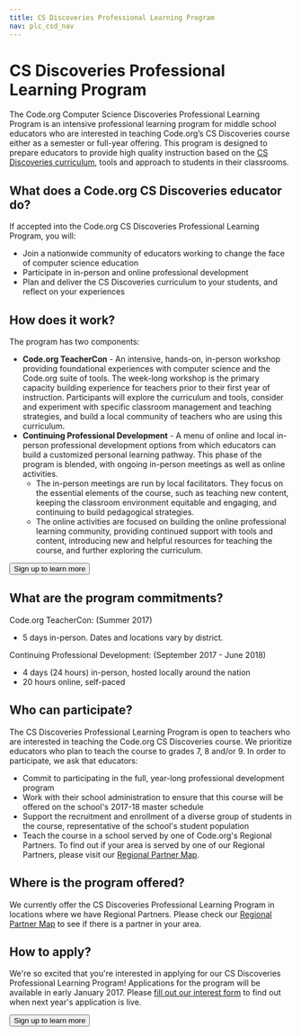```yaml
---
title: CS Discoveries Professional Learning Program
nav: plc_csd_nav
---
```

# CS Discoveries Professional Learning Program

The Code.org Computer Science Discoveries Professional Learning Program is an intensive professional learning program for middle school educators who are interested in teaching Code.org’s CS Discoveries course either as a semester or full-year offering. This program is designed to prepare educators to provide high quality instruction based on the [CS Discoveries curriculum](/educate/csd), tools and approach to students in their classrooms.

## What does a Code.org CS Discoveries educator do?
If accepted into the Code.org CS Discoveries Professional Learning Program, you will:

- Join a nationwide community of educators working to change the face of computer science education 
- Participate in in-person and online professional development
- Plan and deliver the CS Discoveries curriculum to your students, and reflect on your experiences 


## <a name="components"></a>How does it work?
The program has two components: 

- **Code.org TeacherCon** - An intensive, hands-on, in-person workshop providing foundational experiences with computer science and the Code.org suite of tools. The week-long workshop is the primary capacity building experience for teachers prior to their first year of instruction. Participants will explore the curriculum and tools, consider and experiment with specific classroom management and teaching strategies, and build a local community of teachers who are using this curriculum.
- **Continuing Professional Development** - A menu of online and local in-person professional development options from which educators can build a customized personal learning pathway. This phase of the program is blended, with ongoing in-person meetings as well as online activities.
     - The in-person meetings are run by local facilitators. They focus on the essential elements of the course, such as teaching new content, keeping the classroom environment equitable and engaging, and continuing to build pedagogical strategies.
     - The online activities are focused on building the online professional learning community, providing continued support with tools and content, introducing new and helpful resources for teaching the course, and further exploring the curriculum.


[<button>Sign up to learn more</button>](https://goo.gl/forms/jBWAHg5jvEV8lSV52)

## <a name="commitments"></a>What are the program commitments?

Code.org TeacherCon: (Summer 2017)

- 5 days in-person. Dates and locations vary by district.

Continuing Professional Development: (September 2017 - June 2018)

- 4 days (24 hours) in-person, hosted locally around the nation
- 20 hours online, self-paced


## <a name="participate"></a>Who can participate?

The CS Discoveries Professional Learning Program is open to teachers who are interested in teaching the Code.org CS Discoveries course. We prioritize educators who plan to teach the course to grades 7, 8 and/or 9. In order to participate, we ask that educators:

* Commit to participating in the full, year-long professional development program
* Work with their school administration to ensure that this course will be offered on the school's 2017-18 master schedule
* Support the recruitment and enrollment of a diverse group of students in the course, representative of the school's student population
* Teach the course in a school served by one of Code.org's Regional Partners. To find out if your area is served by one of our Regional Partners, please visit our [Regional Partner Map](https://code.org/educate/professional-learning-partner/partners).


## <a name="locations"></a>Where is the program offered?

We currently offer the CS Discoveries Professional Learning Program in locations where we have Regional Partners. Please check our [Regional Partner Map](https://code.org/educate/professional-learning-partner/partners) to see if there is a partner in your area.

## <a name="apply"></a>How to apply?

We're so excited that you're interested in applying for our CS Discoveries Professional Learning Program! Applications for the program will be available in early January 2017. Please [fill out our interest form](https://goo.gl/forms/jBWAHg5jvEV8lSV52) to find out when next year's application is live.

[<button>Sign up to learn more</button>](https://goo.gl/forms/jBWAHg5jvEV8lSV52)
